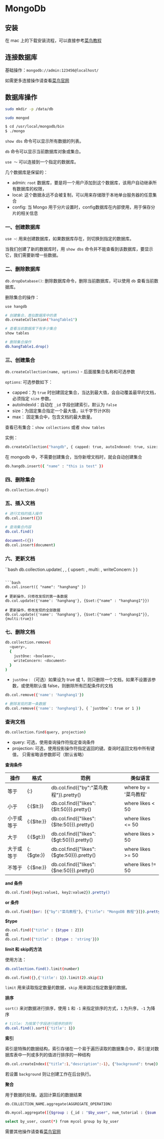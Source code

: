 # MongoDb

## 安装

在 mac 上的下载安装流程，可以直接参考[菜鸟教程](https://www.runoob.com/mongodb/mongodb-osx-install.html)


## 连接数据库

基础操作：`mongodb://admin:123456@localhost/`

如需更多连接操作请查看[菜鸟官网](https://www.runoob.com/mongodb/mongodb-connections.html)

## 数据库操作

```bash
sudo mkdir -p /data/db

sudo mongod

$ cd /usr/local/mongodb/bin 
$ ./mongo
```

`show dbs` 命令可以显示所有数据的列表。

`db` 命令可以显示当前数据库对象或集合。

`use ～` 可以连接到一个指定的数据库。

几个数据库是保留的：

- admin: `root` 数据库，要是将一个用户添加到这个数据库，该用户自动继承所有数据库的权限，
- local: 这个数据永远不会被复制，可以用来存储限于本地单台服务器的任意集合
- config: 当 Mongo 用于分片设置时，config数据库在内部使用，用于保存分片的相关信息

### 一、创建数据库

`use ~`: 用来创建数据库，如果数据库存在，则切换到指定的数据库。

当我们创建了新的数据库时，用 `show dbs` 命令并不能查看到该数据库，要显示它，我们需要新增一些数据。

### 二、删除数据库

`db.dropDatabase()`: 删除数据库命令，删除当前数据库，可以使用 `db` 查看当前数据库。

删除集合的操作：

```bash
use hangdb

# 创建集合，类似数据库中的表
db.createCollection("hangTable1")

# 查看当前数据库下有多少集合
show tables

# 删除集合操作
db.hangTable1.drop()
```

### 三、创建集合

`db.createCollection(name, options)` - 后面接集合名称和可选参数

`options`: 可选参数如下：

- capped：为 `true` 时创建固定集合，当达到最大值，会自动覆盖最早的文档，必须指定 `size` 参数。
- autoIndexId：自动在 `_id` 字段创建索引，默认为 `false`
- size：为固定集合指定一个最大值，以千字节计(KB)
- max： 固定集合中，包含文档的最大数量。

查看已有集合：`show collections` 或者 `show tables`

实例：

```bash
db.createCollection("hangdb", { capped: true, autoIndexed: true, size: 6142800, max: 10000 })
```

在 mongodb 中，不需要创建集合，当你新增文档时，就会自动创建集合

```bash
db.hangdb.insert({ "name" : "this is test" })
```

### 四、删除集合

`db.collection.drop()`

### 五、插入文档

```bash
# 进行文档的插入操作
db.col.insert({})

# 查询集合内容
db.col.find() 

document=({})
db.col.insert(document)
```

### 六、更新文档

``bash
db.collection.update(
  <query>,
  <update>,
  {
    upsert: <boolean>,
    multi: <boolean>,
    writeConcern: <document>
  }
)
```

```bash
db.col.insert({ "name": "hanghang" })

# 更新操作，只修改发现的第一条数据
db.col.update({'name': 'hanghang'}, {$set:{"name" : "hanghang1"}})

# 更新操作，修改发现的全部数据
db.col.update({'name': 'hanghang'}, {$set:{"name" : "hanghang1"}},{multi:true})
```

### 七、删除文档

```bash
db.collection.remove(
  <query>,
  {
    justOne: <boolean>,
    writeConcern: <document>
  }
)
```

- `justOne` : （可选）如果设为 true 或 1，则只删除一个文档，如果不设置该参数，或使用默认值 false，则删除所有匹配条件的文档

```bash
db.col.remove({'name': 'hanghang1'})

# 删除发现的第一条数据
db.col.remove({'name': 'hanghang1'}, { `justOne`: true or 1 })
```

### 查询文档

```bash
db.collection.find(query, projection)
```

- query: 可选，使用查询操作符指定查询条件
- projection: 可选，使用投影操作符指定返回的键。查询时返回文档中所有键值， 只需省略该参数即可（默认省略）

**查询条件**

|操作|格式|范例|类似语言|
|--|--|--|--|
|等于|{<key>:<value>}|db.col.find({"by":"菜鸟教程"}).pretty()|where by = '菜鸟教程'|
|小于|{<key>:{$lt:<value>}}|db.col.find({"likes":{$lt:50}}).pretty()|where likes < 50|
|小于或等于|{<key>:{$lte:<value>}}|db.col.find({"likes":{$lte:50}}).pretty()|where likes <= 50|
|大于|{<key>:{$gt:<value>}}|db.col.find({"likes":{$gt:50}}).pretty()|where likes > 50|
|大于或等于|{<key>:{$gte:<value>}}|db.col.find({"likes":{$gte:50}}).pretty()|where likes >= 50|
|不等于|{<key>:{$ne:<value>}}|db.col.find({"likes":{$ne:50}}).pretty()|where likes != 50|


**and 条件**

```bash
db.col.find({key1:value1, key2:value2}).pretty()
```

**or 条件**

```bash
db.col.find({$or: [{"by":"菜鸟教程"}, {"title": "MongoDB 教程"}]}).pretty()
```

**$type**

```bash
db.col.find({"title" : {$type : 2}})
或
db.col.find({"title" : {$type : 'string'}})
```

**limit 和 skip的方法**

使用方法：

```bash
db.collection.find().limit(number)

db.col.find({},{'title': 1}).limit(2).skip(1)
```

`limit` 用来读取指定数量的数据，`skip` 用来跳过指定数量的数据。

**排序**

`sort()` 来对数据进行排序，使用 `1` 和 `-1` 来指定排序的方式，`1` 为升序，`-1` 为降序

```bash
# title: 为按某个字段进行顺序的排列
db.col.find().sort({'title': 1})
```

**索引**

索引是特殊的数据结构，索引存储在一个易于遍历读取的数据集合中，索引是对数据库表中一列或多列的值进行排序的一种结构

```bash
db.col.createIndex({"title":1,"description":-1}, {"background": true})
```

若设置 `background` 则让创建工作在后台执行。

**聚合**

用于数据的处理。返回计算后的数据结果

`db.COLLECTION_NAME.aggregate(AGGREGATE_OPERATION)`

```bash
db.mycol.aggregate([{$group : {_id : "$by_user", num_tutorial : {$sum : 1}}}])

select by_user, count(*) from mycol group by by_user
```

需要其他操作请查看[菜鸟官网](https://www.runoob.com/mongodb/mongodb-aggregate.html)










